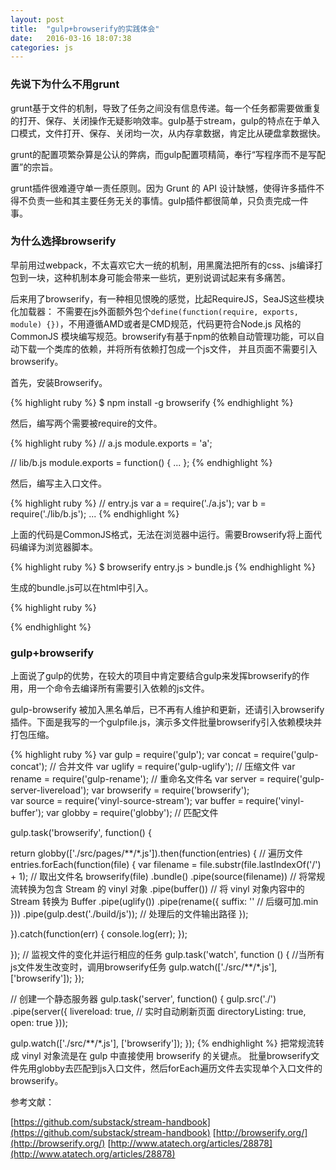 ```yaml
---
layout: post
title:  "gulp+browserify的实践体会"
date:   2016-03-16 18:07:38
categories: js
---
```


### 先说下为什么不用grunt

grunt基于文件的机制，导致了任务之间没有信息传递。每一个任务都需要做重复的打开、保存、关闭操作无疑影响效率。gulp基于stream，gulp的特点在于单入口模式，文件打开、保存、关闭均一次，从内存拿数据，肯定比从硬盘拿数据快。

grunt的配置项繁杂算是公认的弊病，而gulp配置项精简，奉行“写程序而不是写配置”的宗旨。

grunt插件很难遵守单一责任原则。因为 Grunt 的 API 设计缺憾，使得许多插件不得不负责一些和其主要任务无关的事情。gulp插件都很简单，只负责完成一件事。

### 为什么选择browserify

早前用过webpack，不太喜欢它大一统的机制，用黑魔法把所有的css、js编译打包到一块，这种机制本身可能会带来一些坑，更别说调试起来有多痛苦。

后来用了browserify，有一种相见恨晚的感觉，比起RequireJS，SeaJS这些模块化加载器：
不需要在js外面额外包个`define(function(require, exports, module) {})`，不用遵循AMD或者是CMD规范，代码更符合Node.js 风格的 CommonJS 模块编写规范。browserify有基于npm的依赖自动管理功能，可以自动下载一个类库的依赖，并将所有依赖打包成一个js文件， 并且页面不需要引入browserify。

首先，安装Browserify。

{% highlight ruby %}
$ npm install -g browserify
{% endhighlight %}

然后，编写两个需要被require的文件。

{% highlight ruby %}
// a.js
module.exports = 'a';

// lib/b.js
module.exports = function() {
    ...
};
{% endhighlight %}

然后，编写主入口文件。

{% highlight ruby %}
// entry.js
var a = require('./a.js');
var b = require('./lib/b.js');
...
{% endhighlight %}

上面的代码是CommonJS格式，无法在浏览器中运行。需要Browserify将上面代码编译为浏览器脚本。

{% highlight ruby %}
$ browserify entry.js > bundle.js
{% endhighlight %}

生成的bundle.js可以在html中引入。

{% highlight ruby %}
<script src="bundle.js"></script>
{% endhighlight %}

### gulp+browserify

上面说了gulp的优势，在较大的项目中肯定要结合gulp来发挥browserify的作用，用一个命令去编译所有需要引入依赖的js文件。

gulp-browserify 被加入黑名单后，已不再有人维护和更新，还请引入browserify插件。下面是我写的一个gulpfile.js，演示多文件批量browserify引入依赖模块并打包压缩。

{% highlight ruby %}
var gulp = require('gulp');
var concat = require('gulp-concat'); // 合并文件
var uglify = require('gulp-uglify');  // 压缩文件
var rename = require('gulp-rename');  // 重命名文件名
var server = require('gulp-server-livereload'); 
var browserify = require('browserify');  
var source = require('vinyl-source-stream'); 
var buffer = require('vinyl-buffer');
var globby = require('globby'); // 匹配文件

gulp.task('browserify', function() {  

  return globby(['./src/pages/**/*.js']).then(function(entries) {
    // 遍历文件
    entries.forEach(function(file) {
      var filename = file.substr(file.lastIndexOf('/') + 1); // 取出文件名
      browserify(file)
        .bundle()
        .pipe(source(filename))  // 将常规流转换为包含 Stream 的 vinyl 对象
        .pipe(buffer())     // 将 vinyl 对象内容中的 Stream 转换为 Buffer
        .pipe(uglify())
        .pipe(rename({
          suffix: '' // 后缀可加.min
        }))
        .pipe(gulp.dest('./build/js')); // 处理后的文件输出路径
    });

  }).catch(function(err) {
    console.log(err);
  });
  
});
// 监视文件的变化并运行相应的任务
gulp.task('watch', function () {
    //当所有js文件发生改变时，调用browserify任务
    gulp.watch(['./src/**/*.js'], ['browserify']);
});

// 创建一个静态服务器
gulp.task('server', function() {
  gulp.src('./')
    .pipe(server({
      livereload: true, // 实时自动刷新页面
      directoryListing: true,
      open: true
    }));

  gulp.watch(['./src/**/*.js'], ['browserify']);
}); 
{% endhighlight %}
把常规流转成 vinyl 对象流是在 gulp 中直接使用 browserify 的关键点。
批量browserify文件先用globby去匹配到js入口文件，然后forEach遍历文件去实现单个入口文件的browserify。

参考文献：

[https://github.com/substack/stream-handbook](https://github.com/substack/stream-handbook)
[http://browserify.org/](http://browserify.org/)
[http://www.atatech.org/articles/28878](http://www.atatech.org/articles/28878)